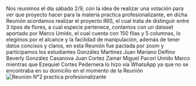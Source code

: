 Nos reunimos el día sábado 2/9, con la idea de realizar una votación para ver que proyecto hacer para la materia practica profesionalizante, en dicha Reunión acordamos realizar el proyecto IRIS, el cual trata de distinguir entre 3 tipos de flores, a cual especie pertenece, contamos con un dataset aportado por Marco Umido, el cual cuenta con 150 filas y 5 columnas, lo elegimos por el alcance y la facilidad de manipulación, además de tener datos concisos y claros, en esta Reunión fue pactada por zoom y participamos los estudiantes
González Martínez Juan
Mariano Delfino
Beverly González Casanova
Juan Cortez Zamar
Miguel Pacori
Umido Marco
mientras que Ezequiel Cortes Pedernera lo hizo vía WhatsApp ya que no se encontraba en su domicilio en el momento de la Reunión
![Reunión N°2 practica profesionalizante](https://github.com/mumido/PP1_Grupo_21/assets/89482823/4edc11ac-b22c-46c2-ab06-f452e59391fc)